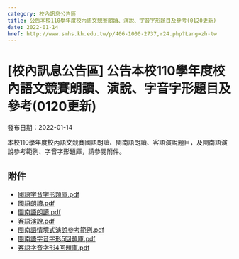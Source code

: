 ```yaml
---
category: 校內訊息公告區
title: 公告本校110學年度校內語文競賽朗讀、演說、字音字形題目及參考(0120更新)
date: 2022-01-14
href: http://www.smhs.kh.edu.tw/p/406-1000-2737,r24.php?Lang=zh-tw
---
```


# [校內訊息公告區] 公告本校110學年度校內語文競賽朗讀、演說、字音字形題目及參考(0120更新)

發布日期：2022-01-14

<div><div></div><div>本校110學年度校內語文競賽國語朗讀、閩南語朗讀、客語演說題目，及閩南語演說參考範例、字音字形題庫，請參閱附件。</div></div>

## 附件

- [國語字音字形題庫.pdf](https://www.smhs.kh.edu.tw/var/file/0/1000/attach/21/pta_2390_4264131_50351.pdf)
- [國語朗讀.pdf](https://www.smhs.kh.edu.tw/var/file/0/1000/attach/21/pta_2391_9870843_50351.pdf)
- [閩南語朗讀.pdf](https://www.smhs.kh.edu.tw/var/file/0/1000/attach/21/pta_2392_8311003_50351.pdf)
- [客語演說.pdf](https://www.smhs.kh.edu.tw/var/file/0/1000/attach/21/pta_2393_5938468_50351.pdf)
- [閩南語情境式演說參考範例.pdf](https://www.smhs.kh.edu.tw/var/file/0/1000/attach/21/pta_2394_3578638_50351.pdf)
- [閩南語字音字形5回題庫.pdf](https://www.smhs.kh.edu.tw/var/file/0/1000/attach/21/pta_2417_8189473_37738.pdf)
- [客語字音字形4回題庫.pdf](https://www.smhs.kh.edu.tw/var/file/0/1000/attach/21/pta_2418_3993526_37739.pdf)
